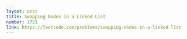 ```yaml
---
layout: post
title: Swapping Nodes in a Linked List
number: 1721
link: https://leetcode.com/problems/swapping-nodes-in-a-linked-list
---
```

